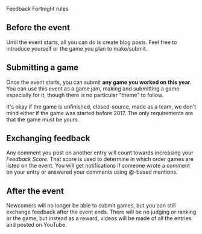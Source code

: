 Feedback Fortnight rules
## Before the event

Until the event starts, all you can do is create blog posts. Feel free to introduce yourself or the game you plan to make/submit.

## Submitting a game

Once the event starts, you can submit **any game you worked on this year**. You can use this event as a game jam, making and submitting a game especially for it, though there is no particular "theme" to follow.

It's okay if the game is unfinished, closed-source, made as a team, we don't mind either if the game was started before 2017. The only requirements are that the game must be yours.

## Exchanging feedback

Any comment you post on another entry will count towards increasing your *Feedback Score*. That score is used to determine in which order games are listed on the event. You will get notifications if someone wrote a comment on your entry or answered your comments using @-based mentions.

## After the event

Newcomers will no longer be able to submit games, but you can still exchange feedback after the event ends.
There will be no judging or ranking or the game, but instead as a reward, videos will be made of all the entries and posted on YouTube.

